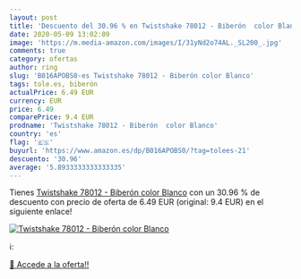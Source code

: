 ```yaml
---
layout: post
title: 'Descuento del 30.96 % en Twistshake 78012 - Biberón  color Blanco'
date: 2020-05-09 13:02:09
image: 'https://m.media-amazon.com/images/I/31yNd2o74AL._SL200_.jpg'
comments: true
category: ofertas
author: ring
slug: 'B016APOBS0-es Twistshake 78012 - Biberón color Blanco'
tags: tole.es, biberón
actualPrice: 6.49 EUR
currency: EUR
price: 6.49
comparePrice: 9.4 EUR
prodname: 'Twistshake 78012 - Biberón  color Blanco'
country: 'es'
flag: '🇪🇸'
buyurl: 'https://www.amazon.es/dp/B016APOBS0/?tag=tolees-21'
descuento: '30.96'
average: '5.8933333333333335'
---
```


Tienes [Twistshake 78012 - Biberón  color Blanco](https://www.amazon.es/dp/B016APOBS0/?tag=tolees-21) con un 30.96 % de descuento con precio de oferta de 6.49 EUR (original: 9.4 EUR) en el siguiente enlace!

[![Twistshake 78012 - Biberón  color Blanco](https://m.media-amazon.com/images/I/31yNd2o74AL._SL200_.jpg)](https://www.amazon.es/dp/B016APOBS0/?tag=tolees-21)

ℹ️:


[🛒 Accede a la oferta!!](https://www.amazon.es/dp/B016APOBS0/?tag=tolees-21)
